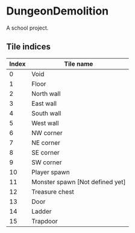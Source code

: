 DungeonDemolition
=================

A school project.

Tile indices
------------

Index | Tile name
------|----------
0     | Void
1     | Floor
2     | North wall
3     | East wall
4     | South wall
5     | West wall
6     | NW corner
7     | NE corner
8     | SE corner
9     | SW corner
10    | Player spawn
11    | Monster spawn [Not defined yet]
12    | Treasure chest
13    | Door
14    | Ladder
15    | Trapdoor